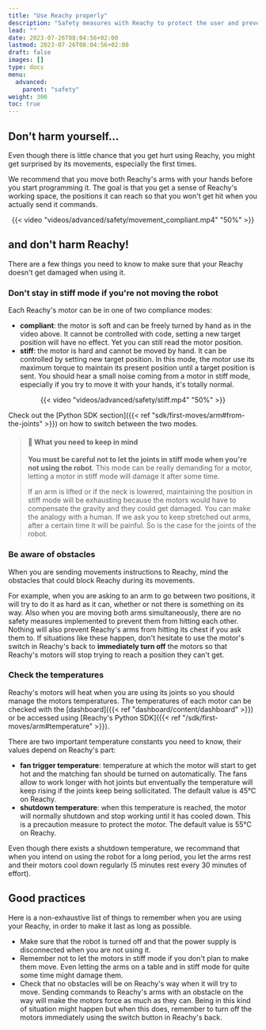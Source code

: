 ```yaml
---
title: "Use Reachy properly"
description: "Safety measures with Reachy to protect the user and prevent the robot from damaging. Following this measures will ensure the longetivity of the robot."
lead: ""
date: 2023-07-26T08:04:56+02:00
lastmod: 2023-07-26T08:04:56+02:00
draft: false
images: []
type: docs
menu:
  advanced:
    parent: "safety"
weight: 300
toc: true
---
```


## Don't harm yourself...

Even though there is little chance that you get hurt using Reachy, you might get surprised by its movements, especially the first times. 

We recommend that you move both Reachy's arms with your hands before you start programming it. The goal is that you get a sense of Reachy's working space, the positions it can reach so that you won't get hit when you actually send it commands.

<p align="center">
  {{< video "videos/advanced/safety/movement_compliant.mp4" "50%" >}}
</p>

## and don't harm Reachy!

There are a few things you need to know to make sure that your Reachy doesn't get damaged when using it.

### Don't stay in stiff mode if you're not moving the robot

Each Reachy's motor can be in one of two compliance modes:
* **compliant**: the motor is soft and can be freely turned by hand as in the video above.
It cannot be controlled with code, setting a new target position will have no effect. Yet you can still read the motor position.
* **stiff**: the motor is hard and cannot be moved by hand. It can be controlled by setting new target position. In this mode, the motor use its maximum torque to maintain its present position until a target position is sent. You should hear a small noise coming from a motor in stiff mode, especially if you try to move it with your hands, it's totally normal.

<p align="center">
  {{< video "videos/advanced/safety/stiff.mp4" "50%" >}}
</p>

Check out the [Python SDK section]({{< ref "sdk/first-moves/arm#from-the-joints" >}}) on how to switch between the two modes.


> #### :rotating_light: What you need to keep in mind
> **You must be careful not to let the joints in stiff mode when you're not using the robot**. This mode can be really demanding for a motor, letting a motor in stiff mode will damage it after some time.
>
> If an arm is lifted or if the neck is lowered, maintaining the position in stiff mode will be exhausting because the motors would have to compensate the gravity and they could get damaged.
> You can make the analogy with a human. If we ask you to keep stretched out arms, after a certain time it will be painful. So is the case for the joints of the robot.

### Be aware of obstacles

When you are sending movements instructions to Reachy, mind the obstacles that could block Reachy during its movements.

For example, when you are asking to an arm to go between two positions, it will try to do it as hard as it can, whether or not there is something on its way. Also when you are moving both arms simultaneously, there are no safety measures implemented to prevent them from hitting each other.
Nothing will also prevent Reachy's arms from hitting its chest if you ask them to.
If situations like these happen, don't hesitate to use the motor's switch in Reachy's back to **immediately turn off** the motors so that Reachy's motors will stop trying to reach a position they can't get.

### Check the temperatures

Reachy's motors will heat when you are using its joints so you should manage the motors temperatures.
The temperatures of each motor can be checked with the [dashboard]({{< ref "dashboard/content/dashboard" >}}) or be accessed using [Reachy's Python SDK]({{< ref "/sdk/first-moves/arm#temperature" >}}).

There are two important temperature constants you need to know, their values depend on Reachy's part:
* **fan trigger temperature**: temperature at which the motor will start to get hot and the matching fan should be turned on automatically. The fans allow to work longer with hot joints but enventually the temperature will keep rising if the joints keep being sollicitated. The default value is 45°C on Reachy.
* **shutdown temperature**: when this temperature is reached, the motor will normally shutdown and stop working until it has cooled down. This is a precaution measure to protect the motor. The default value is 55°C on Reachy.

Even though there exists a shutdown temperature, we recommand that when you intend on using the robot for a long period, you let the arms rest and their motors cool down regularly (5 minutes rest every 30 minutes of effort).

## Good practices
Here is a non-exhaustive list of things to remember when you are using your Reachy, in order to make it last as long as possible.

- Make sure that the robot is turned off and that the power supply is disconnected when you are not using it.
- Remember not to let the motors in stiff mode if you don't plan to make them move. Even letting the arms on a table and in stiff mode for quite some time might damage them. 
- Check that no obstacles will be on Reachy's way when it will try to move. Sending commands to Reachy's arms with an obstacle on the way will make the motors force as much as they can. Being in this kind of situation might happen but when this does, remember to turn off the motors immediately using the switch button in Reachy's back.